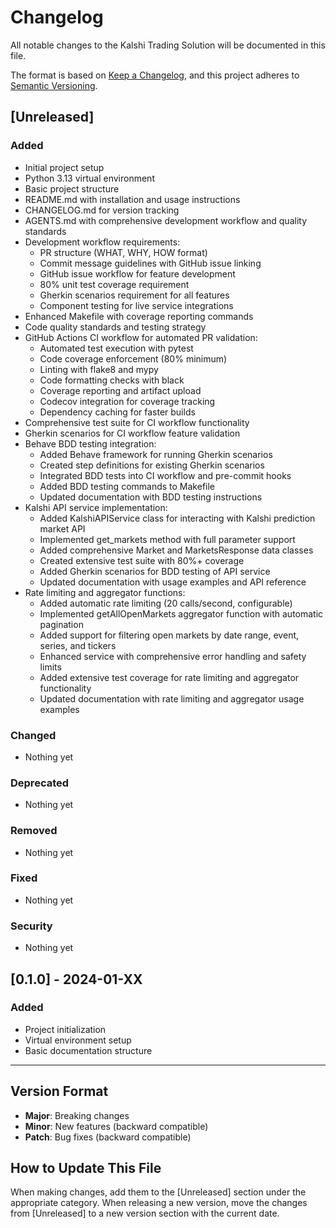 # Changelog

All notable changes to the Kalshi Trading Solution will be documented in this file.

The format is based on [Keep a Changelog](https://keepachangelog.com/en/1.0.0/),
and this project adheres to [Semantic Versioning](https://semver.org/spec/v2.0.0.html).

## [Unreleased]

### Added
- Initial project setup
- Python 3.13 virtual environment
- Basic project structure
- README.md with installation and usage instructions
- CHANGELOG.md for version tracking
- AGENTS.md with comprehensive development workflow and quality standards
- Development workflow requirements:
  - PR structure (WHAT, WHY, HOW format)
  - Commit message guidelines with GitHub issue linking
  - GitHub issue workflow for feature development
  - 80% unit test coverage requirement
  - Gherkin scenarios requirement for all features
  - Component testing for live service integrations
- Enhanced Makefile with coverage reporting commands
- Code quality standards and testing strategy
- GitHub Actions CI workflow for automated PR validation:
  - Automated test execution with pytest
  - Code coverage enforcement (80% minimum)
  - Linting with flake8 and mypy
  - Code formatting checks with black
  - Coverage reporting and artifact upload
  - Codecov integration for coverage tracking
  - Dependency caching for faster builds
- Comprehensive test suite for CI workflow functionality
- Gherkin scenarios for CI workflow feature validation
- Behave BDD testing integration:
  - Added Behave framework for running Gherkin scenarios
  - Created step definitions for existing Gherkin scenarios
  - Integrated BDD tests into CI workflow and pre-commit hooks
  - Added BDD testing commands to Makefile
  - Updated documentation with BDD testing instructions
- Kalshi API service implementation:
  - Added KalshiAPIService class for interacting with Kalshi prediction market API
  - Implemented get_markets method with full parameter support
  - Added comprehensive Market and MarketsResponse data classes
  - Created extensive test suite with 80%+ coverage
  - Added Gherkin scenarios for BDD testing of API service
  - Updated documentation with usage examples and API reference
- Rate limiting and aggregator functions:
  - Added automatic rate limiting (20 calls/second, configurable)
  - Implemented getAllOpenMarkets aggregator function with automatic pagination
  - Added support for filtering open markets by date range, event, series, and tickers
  - Enhanced service with comprehensive error handling and safety limits
  - Added extensive test coverage for rate limiting and aggregator functionality
  - Updated documentation with rate limiting and aggregator usage examples

### Changed
- Nothing yet

### Deprecated
- Nothing yet

### Removed
- Nothing yet

### Fixed
- Nothing yet

### Security
- Nothing yet

## [0.1.0] - 2024-01-XX

### Added
- Project initialization
- Virtual environment setup
- Basic documentation structure

---

## Version Format

- **Major**: Breaking changes
- **Minor**: New features (backward compatible)
- **Patch**: Bug fixes (backward compatible)

## How to Update This File

When making changes, add them to the [Unreleased] section under the appropriate category. When releasing a new version, move the changes from [Unreleased] to a new version section with the current date.

